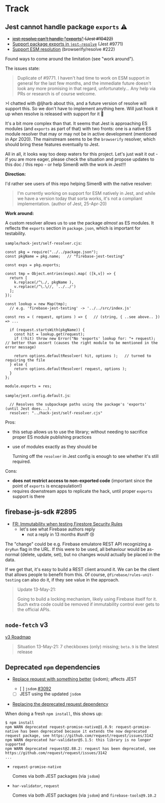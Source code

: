 # Track

## Jest cannot handle package `exports` ⚠️

- <strike>[jest-resolve can't handle "exports"](https://github.com/facebook/jest/issues/10422) (Jest #10422)</strike>
- [Support package exports in `jest-resolve`](https://github.com/facebook/jest/issues/9771) (Jest #9771)
- [Support ESM resolution](https://github.com/browserify/resolve/issues/222) (browserify/resolve #222)

Found ways to come around the limitation (see "work around").

The issues state:

>Duplicate of #9771. I haven't had time to work on ESM support in general for the last few months, and the immediate future doesn't look any more promising in that regard, unfortunately... Any help via PRs or research is of course welcome.

<p></p>
>I chatted with @ljharb about this, and a future version of resolve will support this. So we don't have to implement anything here. Will just hook it up when resolve is released with support for it 🎉

It's a bit more complex than that. It seems that Jest is approaching ES modules (and `exports` as part of that) with two fronts: one is a native ES module resolver that may or may not be in active development (mentioned in Apr 2020). The mainstream seems to be the `browserify` resolver, which should bring these features eventually to Jest.

All in all, it looks way too deep waters for this project. Let's just wait it out - if you are more eager, please check the situation and propose updates to this doc / this repo - or help SimenB with the work in Jest!!!

**Direction:**

I'd rather see users of this repo helping SimenB with the native resolver:

>I'm currently working on support for ESM natively in Jest, and while we have a version today that sorta works, it's not a compliant implementation. (author of Jest, 25-Apr-20)

**Work around:**

A custom resolver allows us to use the package *almost* as ES modules. It reflects the `exports` section in `package.json`, which is important for testability.

`sample/hack-jest/self-resolver.cjs`:

```
const pkg = require("../../package.json");
const pkgName = pkg.name;   // "firebase-jest-testing"

const exps = pkg.exports;

const tmp = Object.entries(exps).map( ([k,v]) => {
  return [
    k.replace(/^\./, pkgName ),
    v.replace(/^\.\//, '../../')
  ];
});

const lookup = new Map(tmp);
  // e.g. 'firebase-jest-testing' -> '../../src/index.js'

const res = ( request, options ) => {   // (string, { ..see above.. }) => ...

  if (request.startsWith(pkgName)) {
    const hit = lookup.get(request);
    if (!hit) throw new Error("No 'exports' lookup for: "+ request);    // better than assert (causes the right module to be mentioned in the error message)

    return options.defaultResolver( hit, options );   // turned to requiring the file
  } else {
    return options.defaultResolver( request, options );
  }
};

module.exports = res;
```

`sample/jest.config.default.js`:

```
  // Resolves the subpackage paths using the package's 'exports' (until Jest does...).
  resolver: "../hack-jest/self-resolver.cjs"
```

Pros:

- this setup allows us to use the library; without needing to sacrifice proper ES module publishing practices
- use of modules exactly as they should be

   Turning off the `resolver` in Jest config is enough to see whether it's still required.

Cons:

- **does not restrict access to non-exported code** (important since the point of `exports` is encapsulation!)
- requires downstream apps to replicate the hack, until proper `exports` support is there


## firebase-js-sdk #2895

- [FR: Immutability when testing Firestore Security Rules](https://github.com/firebase/firebase-js-sdk/issues/2895) 
   - let's see what Firebase authors reply
		- not a reply in 13 <!--was: 4--> months #sniff 😢

The "change" could be e.g. Firebase emulatore REST API recognizing a `dryRun` flag in the URL. If this were to be used, all behaviour would be as-normal (delete, update, set), but no changes would actually be placed in the data.

If we get that, it's easy to build a REST client around it. We can be the client that allows people to benefit from this. Of course, `@firebase/rules-unit-testing` can also do it, if they see value in the approach.

>Update 13-May-21: 
>
>Going to build a locking mechanism, likely using Firebase itself for it. Such extra code could be removed if immutability control ever gets to the official APIs.

<!-- disabled (merged)
## Jest #10325

- [chore: convert jest-runtime to ESM](https://github.com/facebook/jest/pull/10325)

This may or may not mean that we can use more ESM, once Jest 27 is out. 🤞
-->

## `node-fetch` v3

[v3 Roadmap](https://github.com/node-fetch/node-fetch/issues/668)

>Situation 13-May-21: 7 checkboxes (only) missing; `beta.9` is the latest release


## Deprecated `npm` dependencies

- [Replace request with something better](https://github.com/jsdom/jsdom/issues/2792) (jsdom); affects JEST

   - [ ] `jsdom` [#3092](https://github.com/jsdom/jsdom/pull/3092) <!-- seems to be closing in... 13-May-21 -->
   - [ ] JEST using the updated `jsdom`

- [Replacing the deprecated request dependency](https://github.com/firebase/firebase-admin-node/issues/1269)

When doing a fresh `npm install`, this shows up:

```
$ npm install
npm WARN deprecated request-promise-native@1.0.9: request-promise-native has been deprecated because it extends the now deprecated request package, see https://github.com/request/request/issues/3142
npm WARN deprecated har-validator@5.1.5: this library is no longer supported
npm WARN deprecated request@2.88.2: request has been deprecated, see https://github.com/request/request/issues/3142
...
```

- `request-promise-native`

  Comes via both JEST packages (via `jsdom`)
- `har-validator`, `request`

  Comes via both JEST packages (via `jsdom`) and `firebase-tools@9.10.2`

